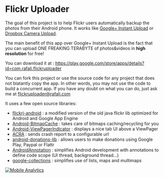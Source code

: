 Flickr Uploader
===============

The goal of this project is to help Flickr users automatically backup the photos from their Android phone.
It works like [Google+ Instant Upload](http://support.google.com/plus/answer/2910392?hl=en) or [Dropbox Camera Upload](https://blog.dropbox.com/2012/02/your-photos-simplified-part-1/).

The main benefit of this app over Google+ Instant Upload is the fact that you can upload ONE FREAKING TERABYTE of photos&videos in **high resolution** for free!

You can download it at : https://play.google.com/store/apps/details?id=com.rafali.flickruploader

You can fork this project or use the source code for any project that does not blatantly copy the app. In other words, you may not use the code to build a concurrent app.
If you have any doubt on what you can do, just ask me at flickruploader@rafali.com

It uses a few open source libraries:
- [flickrj-android](https://code.google.com/p/flickrj-android/) : a modified version of the old java flickr lib optimized for Android and Google App Engine
- [Android-BitmapCache](https://github.com/chrisbanes/Android-BitmapCache) : takes care of bitmaps caching/recycling for you
- [Android-ViewPagerIndicator](https://github.com/JakeWharton/Android-ViewPagerIndicator) : displays a nice tab UI above a ViewPager
- [ACRA](https://github.com/ACRA/acra) : sends crash report to a configurable url
- [android-donations-lib](https://github.com/dschuermann/android-donations-lib) : allows users to make donations using Google Play, Paypal or Flattr
- [AndroidAnnotation](https://github.com/excilys/androidannotations) : simplifies Android development with annotations to define code scope (UI thread, background thread…)
- [google-collections](https://code.google.com/p/google-collections/) : simplifies use of lists, maps and multimaps 


[![Mobile Analytics](https://cdn.mxpnl.com/site_media/images/partner/badge_blue.png)](https://mixpanel.com/f/partner)
